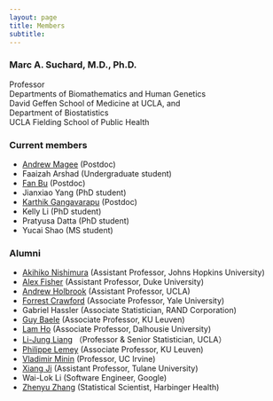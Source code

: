 ```yaml
---
layout: page
title: Members
subtitle: 
---
```


### Marc A. Suchard, M.D., Ph.D.
Professor\
Departments of Biomathematics and Human Genetics\
David Geffen School of Medicine at UCLA, and\
Department of Biostatistics\
UCLA Fielding School of Public Health

### Current members
  * [Andrew Magee](https://afmagee.github.io/) (Postdoc)
  * Faaizah Arshad (Undergraduate student) 
  * [Fan Bu](https://fanbu1995.github.io/) (Postdoc)
  * Jianxiao Yang (PhD student)
  * [Karthik Gangavarapu](https://gkarthik.com/) (Postdoc)
  * Kelly Li (PhD student)
  * Pratyusa Datta (PhD student)
  * Yucai Shao (MS student)

### Alumni
  * [Akihiko Nishimura](https://aki-nishimura.github.io/) (Assistant Professor, Johns Hopkins University)
  * [Alex Fisher](https://stat.duke.edu/alexander-fisher) (Assistant Professor, Duke University)
  * [Andrew Holbrook](https://andrewjholbrook.github.io/) (Assistant Professor, UCLA)
  * [Forrest Crawford](http://www.crawfordlab.io/cv/) (Associate Professor, Yale University)
  * Gabriel Hassler (Associate Statistician, RAND Corporation)
  * [Guy Baele](https://rega.kuleuven.be/cev/ecv/lab-members/GuyBaele.html) (Associate Professor, KU Leuven)
  * [Lam Ho](https://sites.google.com/site/lamho86/home) (Associate Professor, Dalhousie University)
  * [Li-Jung Liang](https://bioscience.ucla.edu/people/li-jung-liang/) （Professor & Senior Statistician, UCLA）
  * [Philippe Lemey](https://rega.kuleuven.be/cev/ecv/evolutionary-and-computational-virology-publications/00036765) (Associate Professor, KU Leuven)
  * [Vladimir Minin](https://vnminin.github.io/) (Professor, UC Irvine)
  * [Xiang Ji](https://xiang-ji-ncsu.github.io/) (Assistant Professor, Tulane University)
  * Wai-Lok Li (Software Engineer, Google)
  * [Zhenyu Zhang](https://sites.google.com/view/zhenyuzhang) (Statistical Scientist, Harbinger Health)
  
